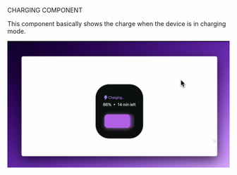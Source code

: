 CHARGING COMPONENT

This component basically shows the charge when the device is in charging mode.

![Snapshot of the component](./src/assets/Snapshot.png)